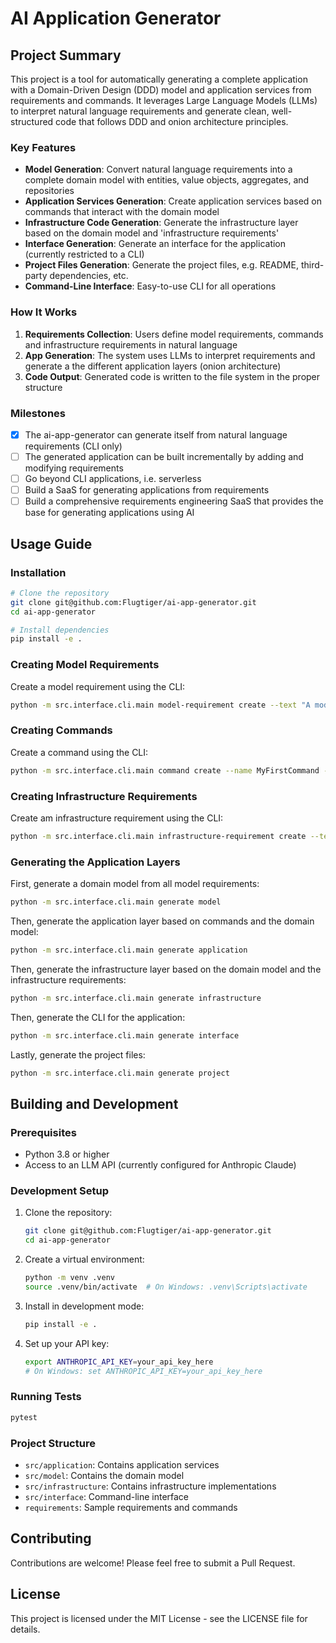 # AI Application Generator

## Project Summary

This project is a tool for automatically generating a complete application with a Domain-Driven Design (DDD) model and application services from requirements and commands. It leverages Large Language Models (LLMs) to interpret natural language requirements and generate clean, well-structured code that follows DDD and onion architecture principles.

### Key Features

- **Model Generation**: Convert natural language requirements into a complete domain model with entities, value objects, aggregates, and repositories
- **Application Services Generation**: Create application services based on commands that interact with the domain model
- **Infrastructure Code Generation**: Generate the infrastructure layer based on the domain model and 'infrastructure requirements'
- **Interface Generation**: Generate an interface for the application (currently restricted to a CLI)
- **Project Files Generation**: Generate the project files, e.g. README, third-party dependencies, etc.
- **Command-Line Interface**: Easy-to-use CLI for all operations

### How It Works

1. **Requirements Collection**: Users define model requirements, commands and infrastructure requirements in natural language
2. **App Generation**: The system uses LLMs to interpret requirements and generate a the different application layers (onion architecture)
3. **Code Output**: Generated code is written to the file system in the proper structure

### Milestones

- [x] The ai-app-generator can generate itself from natural language requirements (CLI only)
- [ ] The generated application can be built incrementally by adding and modifying requirements
- [ ] Go beyond CLI applications, i.e. serverless
- [ ] Build a SaaS for generating applications from requirements
- [ ] Build a comprehensive requirements engineering SaaS that provides the base for generating applications using AI

## Usage Guide

### Installation

```bash
# Clone the repository
git clone git@github.com:Flugtiger/ai-app-generator.git
cd ai-app-generator

# Install dependencies
pip install -e .
```

### Creating Model Requirements

Create a model requirement using the CLI:

```bash
python -m src.interface.cli.main model-requirement create --text "A model requirement"
```

### Creating Commands

Create a command using the CLI:

```bash
python -m src.interface.cli.main command create --name MyFirstCommand --description "A command description"
```

### Creating Infrastructure Requirements

Create am infrastructure requirement using the CLI:

```bash
python -m src.interface.cli.main infrastructure-requirement create --text "An infra requirement"
```

### Generating the Application Layers

First, generate a domain model from all model requirements:

```bash
python -m src.interface.cli.main generate model
```

Then, generate the application layer based on commands and the domain model:

```bash
python -m src.interface.cli.main generate application
```

Then, generate the infrastructure layer based on the domain model and the infrastructure requirements:

```bash
python -m src.interface.cli.main generate infrastructure
```

Then, generate the CLI for the application:

```bash
python -m src.interface.cli.main generate interface
```

Lastly, generate the project files:

```bash
python -m src.interface.cli.main generate project
```

## Building and Development

### Prerequisites

- Python 3.8 or higher
- Access to an LLM API (currently configured for Anthropic Claude)

### Development Setup

1. Clone the repository:

   ```bash
   git clone git@github.com:Flugtiger/ai-app-generator.git
   cd ai-app-generator
   ```

2. Create a virtual environment:

   ```bash
   python -m venv .venv
   source .venv/bin/activate  # On Windows: .venv\Scripts\activate
   ```

3. Install in development mode:

   ```bash
   pip install -e .
   ```

4. Set up your API key:
   ```bash
   export ANTHROPIC_API_KEY=your_api_key_here
   # On Windows: set ANTHROPIC_API_KEY=your_api_key_here
   ```

### Running Tests

```bash
pytest
```

### Project Structure

- `src/application`: Contains application services
- `src/model`: Contains the domain model
- `src/infrastructure`: Contains infrastructure implementations
- `src/interface`: Command-line interface
- `requirements`: Sample requirements and commands

## Contributing

Contributions are welcome! Please feel free to submit a Pull Request.

## License

This project is licensed under the MIT License - see the LICENSE file for details.
